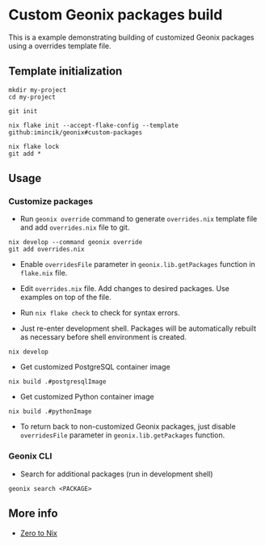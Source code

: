 # Custom Geonix packages build

This is a example demonstrating building of customized Geonix packages using
a overrides template file.

## Template initialization

```
mkdir my-project
cd my-project

git init

nix flake init --accept-flake-config --template github:imincik/geonix#custom-packages

nix flake lock
git add *
```


## Usage

### Customize packages

* Run `geonix override` command to generate `overrides.nix` template file and
  add `overrides.nix` file to git.

```
nix develop --command geonix override
git add overrides.nix
```

* Enable `overridesFile` parameter in `geonix.lib.getPackages` function in
  `flake.nix` file.

* Edit `overrides.nix` file. Add changes to desired packages. Use examples on
  top of the file.

* Run `nix flake check` to check for syntax errors.

* Just re-enter development shell. Packages will be automatically rebuilt as
  necessary before shell environment is created.

```
nix develop
```

* Get customized PostgreSQL container image

```
nix build .#postgresqlImage
```

* Get customized Python container image

```
nix build .#pythonImage
```

* To return back to non-customized Geonix packages, just disable `overridesFile`
  parameter in `geonix.lib.getPackages` function.

### Geonix CLI

* Search for additional packages (run in development shell)

```
geonix search <PACKAGE>
```


## More info

* [Zero to Nix](https://zero-to-nix.com/)
